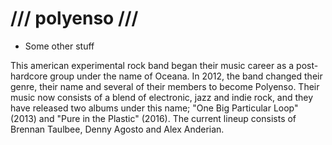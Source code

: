 /// polyenso ///
=================

* Some other stuff

This american experimental rock band began their music career as a post-hardcore group under the name of Oceana.
In 2012, the band changed their genre, their name and several of their members
to become Polyenso. Their music now consists of a blend of electronic, jazz and
indie rock, and they have released two albums under this name; "One Big
Particular Loop" (2013) and "Pure in the Plastic" (2016). The current lineup
consists of Brennan Taulbee, Denny Agosto and Alex Anderian.

